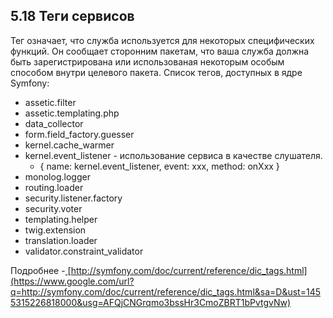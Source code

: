 ## 5.18 Теги сервисов

Тег означает, что служба используется для некоторых специфических функций. Он сообщает сторонним пакетам, что ваша служба должна быть зарегистрирована или использованая некоторым особым способом внутри целевого пакета. Список тегов, доступных в ядре Symfony:

*   assetic.filter
*   assetic.templating.php
*   data_collector
*   form.field_factory.guesser
*   kernel.cache_warmer
*   kernel.event_listener - использование сервиса в качестве слушателя.
    - { name: kernel.event_listener, event: xxx, method: onXxx }
*   monolog.logger
*   routing.loader
*   security.listener.factory
*   security.voter
*   templating.helper
*   twig.extension
*   translation.loader
*   validator.constraint_validator

Подробнее -[ ](https://www.google.com/url?q=http://symfony.com/doc/current/reference/dic_tags.html&sa=D&ust=1455315226817000&usg=AFQjCNEv8cFBz3hS1UhuOoSMCNfsfrmCRg)[http://symfony.com/doc/current/reference/dic_tags.html](https://www.google.com/url?q=http://symfony.com/doc/current/reference/dic_tags.html&sa=D&ust=1455315226818000&usg=AFQjCNGrqmo3bssHr3CmoZBRT1bPvtgvNw)
